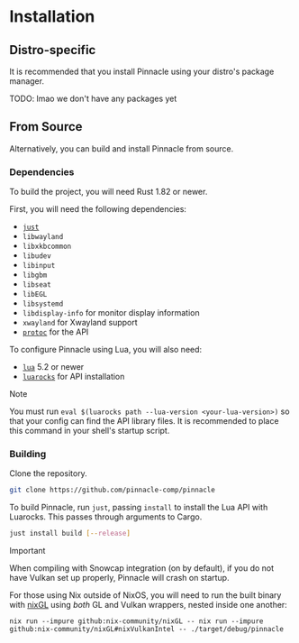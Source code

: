 # Installation

## Distro-specific

It is recommended that you install Pinnacle using your distro's package manager.

TODO: lmao we don't have any packages yet

## From Source

Alternatively, you can build and install Pinnacle from source.

### Dependencies

To build the project, you will need Rust 1.82 or newer.

First, you will need the following dependencies:
- [`just`](https://github.com/casey/just)
- `libwayland`
- `libxkbcommon`
- `libudev`
- `libinput`
- `libgbm`
- `libseat`
- `libEGL`
- `libsystemd`
- `libdisplay-info` for monitor display information
- `xwayland` for Xwayland support
- [`protoc`](https://grpc.io/docs/protoc-installation/) for the API

To configure Pinnacle using Lua, you will also need:
- [`lua`](https://www.lua.org/) 5.2 or newer
- [`luarocks`](https://luarocks.org/) for API installation

> [!NOTE]
> You must run `eval $(luarocks path --lua-version <your-lua-version>)` so that your config can find the API
> library files. It is recommended to place this command in your shell's startup script.

### Building

Clone the repository.
```sh
git clone https://github.com/pinnacle-comp/pinnacle
```

To build Pinnacle, run `just`, passing `install` to install the Lua API with Luarocks.
This passes through arguments to Cargo.
```sh
just install build [--release]
```

> [!IMPORTANT]
> When compiling with Snowcap integration (on by default), if you do not have Vulkan set up properly,
> Pinnacle will crash on startup.
>
> For those using Nix outside of NixOS, you will need to run the built binary
> with [nixGL](https://github.com/nix-community/nixGL) using *both* GL and Vulkan wrappers, nested inside one another:
> ```
> nix run --impure github:nix-community/nixGL -- nix run --impure github:nix-community/nixGL#nixVulkanIntel -- ./target/debug/pinnacle
> ```

